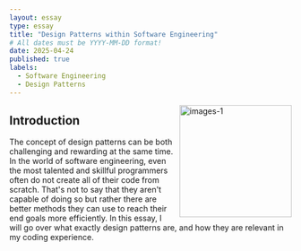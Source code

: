 ```yaml
---
layout: essay
type: essay
title: "Design Patterns within Software Engineering"
# All dates must be YYYY-MM-DD format!
date: 2025-04-24
published: true
labels:
  - Software Engineering
  - Design Patterns
---
```


<p align="left">
  <img src="https://github.com/user-attachments/assets/b5aa1037-a0f1-479d-8bcc-9a1c43d3bedd" 
       alt="images-1" 
       style="float: right; margin: 0 0 10px 10px; width: 200px;">
</p>

## Introduction
The concept of design patterns can be both challenging and rewarding at the same time. In the world of software engineering, even the most talented and skillful programmers often do not create all of their code from scratch. That's not to say that they aren't capable of doing so but rather there are better methods they can use to reach their end goals more efficiently. In this essay, I will go over what exactly design patterns are, and how they are relevant in my coding experience.

## 
